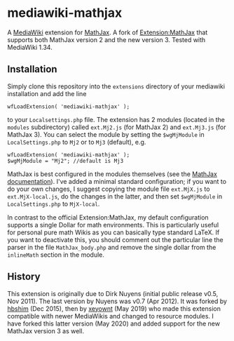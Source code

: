 # mediawiki-mathjax

A [MediaWiki](https://www.mediawiki.org/wiki/MediaWiki) extension for [MathJax](https://www.mathjax.org). A fork of [Extension:MathJax](https://www.mediawiki.org/wiki/Extension:MathJax) that supports both MathJax version 2 and the new version 3. Tested with MediaWiki 1.34.

## Installation

Simply clone this repository into the ```extensions``` directory of your mediawiki installation and add the line
```
wfLoadExtension( 'mediawiki-mathjax' );
```
to your ```Localsettings.php``` file. The extension has 2 modules (located in the ```modules``` subdirectory) called ```ext.Mj2.js``` (for MathJax 2) and ```ext.Mj3.js``` (for MathJax 3). You can select the module by setting the  ```$wgMjModule``` in ```LocalSettings.php``` to ```Mj2``` or to ```Mj3``` (default), e.g.
```
wfLoadExtension( 'mediawiki-mathjax' );
$wgMjModule = "Mj2"; //default is Mj3
```
MathJax is best configured in the modules themselves (see the [MathJax documentation](https://docs.mathjax.org/en/latest/index.html)). I've added a minimal standard configuration; if you want to do your own changes, I suggest copying the module file ```ext.MjX.js``` to ```ext.MjX-local.js```, do the changes in the latter, and then set ```$wgMjModule``` in ```LocalSettings.php``` to ```MjX-local```.

In contrast to the official Extension:MathJax, my default configuration supports a single Dollar for math environments. This is particularly useful for personal pure math Wikis as you can basically type standard LaTeX. If you want to deactivate this, you should comment out the particular line the parser in the file ```MathJax_body.php``` and remove the single dollar from the ```inlineMath``` section in the module.

## History
This extension is originally due to Dirk Nuyens (initial public release v0.5, Nov 2011). The last version by Nuyens was v0.7 (Apr 2012). It was forked by [hbshim](https://github.com/hbshim/mediawiki-mathjax) (Dec 2015), then by [xeyownt](https://github.com/xeyownt/mediawiki-mathjax) (May 2019) who made this extension compatible with newer MediaWikis and changed to resource modules. I have forked this latter version (May 2020) and added support for the new MathJax version 3 as well.
